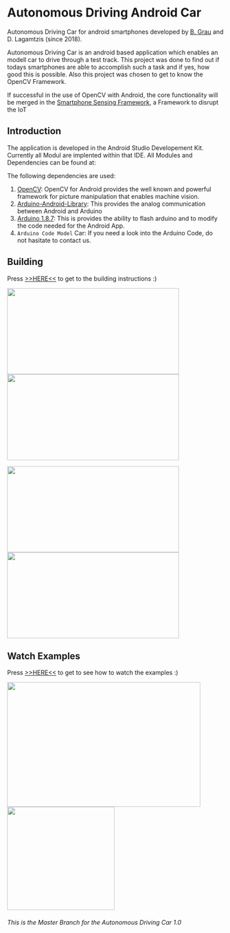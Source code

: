 # Autonomous Driving Android Car #
Autonomous Driving Car for android smartphones developed by [B. Grau](https://github.com/SuperCrazyKing) and D. Lagamtzis (since 2018).

Autonomous Driving Car is an android based application which enables an modell car to drive through a test track.
This project was done to find out if todays smartphones are able to accomplish such a task and if yes, how good this is possible. Also this project was chosen to get to know the OpenCV Framework.

If successful in the use of OpenCV with Android, the core functionality will be merged in the [Smartphone Sensing Framework](https://github.com/MrDio/Smartphone-Sensing-Framework), a Framework to disrupt the IoT

## Introduction ##
The application is developed in the Android Studio Developement Kit. Currently all Modul are implented within that IDE.
All Modules and Dependencies can be found at: 

The following dependencies are used:
1. [OpenCV](https://opencv.org/platforms/android/): OpenCV for Android provides the well known and powerful framework for picture manipulation that enables machine vision. 
2. [Arduino-Android-Library](https://github.com/OmarAflak/Arduino-Library/): This provides the analog communication between Android and Arduino
3. [Arduino 1.8.7](https://www.arduino.cc/en/Main/Software): This is provides the ability to flash arduino and to modify the code needed for the Android App.
4. `Arduino Code Model` Car: If you need a look into the Arduino Code, do not hasitate to contact us.

## Building #
Press [>>HERE<<](https://github.com/umadbro96/androidAICar/wiki/Building) to get to the building instructions :)

<img src="https://github.com/umadbro96/androidAICar/blob/master/assets/video/track+smartphone.mp4.gif" width="400" height="200"><img><img src="https://github.com/umadbro96/androidAICar/blob/master/assets/video/video_sample1.mp4.gif" width="400" height="200"><img>

<img src="https://github.com/umadbro96/androidAICar/blob/master/assets/video/video_sample2.mp4.gif" width="400" height="200"><img><img src="https://github.com/umadbro96/androidAICar/blob/master/assets/video/video_sample3.mp4.gif" width="400" height="200"><img>

## Watch Examples

Press [>>HERE<<](https://github.com/umadbro96/androidAICar/wiki/Execute-Example) to get to see how to watch the examples :)

<img src="https://github.com/umadbro96/androidAICar/blob/master/assets/Cropped%20Car.png" width="450" height="290"><img src="https://github.com/umadbro96/androidAICar/blob/master/assets/arduino%20front.png" width="250" height="240">

###### This is the Master Branch for the Autonomous Driving Car 1.0
